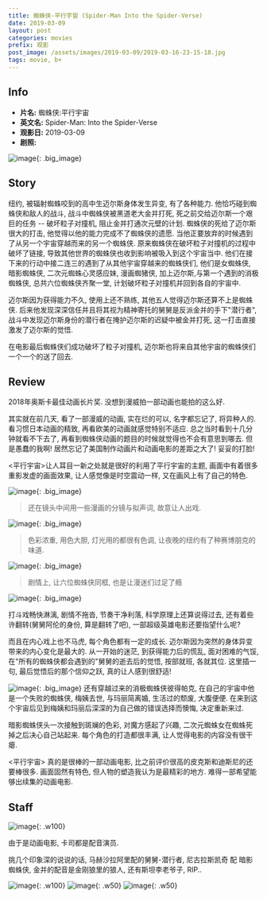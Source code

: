 ```yaml
---
title: 蜘蛛侠-平行宇宙 (Spider-Man Into the Spider-Verse)
date: 2019-03-09
layout: post
categories: movies
prefix: 观影
post_image: /assets/images/2019-03-09/2019-03-16-23-15-18.jpg
tags: movie, b+
---
```


## Info

- **片名:** 蜘蛛侠:平行宇宙
- **英文名:** Spider-Man: Into the Spider-Verse
- **观影日:** 2019-03-09
- **剧照:**

![image](/assets/images/2019-03-09/2019-03-16-23-15-18.jpg){: .big_image}

## Story

纽约, 被辐射蜘蛛咬到的高中生迈尔斯身体发生异变, 有了各种能力. 他恰巧碰到蜘蛛侠和敌人的战斗, 战斗中蜘蛛侠被黑道老大金并打死, 死之前交给迈尔斯一个艰巨的任务 -- 破坏粒子对撞机, 阻止金并打通次元壁的计划. 蜘蛛侠的死给了迈尔斯很大的打击, 他觉得以他的能力完成不了蜘蛛侠的遗愿. 当他正要放弃的时候遇到了从另一个宇宙穿越而来的另一个蜘蛛侠. 原来蜘蛛侠在破坏粒子对撞机的过程中破坏了链接, 导致其他世界的蜘蛛侠也收到影响被吸入到这个宇宙当中. 他们在接下来的行动中接二连三的遇到了从其他宇宙穿越来的蜘蛛侠们, 他们是女蜘蛛侠, 暗影蜘蛛侠, 二次元蜘蛛心灵感应妹, 漫画蜘猪侠, 加上迈尔斯,与第一个遇到的消极蜘蛛侠, 总共六位蜘蛛侠齐聚一堂, 计划破坏粒子对撞机并回到各自的宇宙中.

迈尔斯因为获得能力不久, 使用上还不熟练, 其他五人觉得迈尔斯还算不上是蜘蛛侠. 后来他发现深深信任并且将其视为精神寄托的舅舅是反派金并的手下"潜行者", 战斗中发现迈尔斯身份的潜行者在掩护迈尔斯的迟疑中被金并打死, 这一打击直接激发了迈尔斯的觉悟.

在电影最后蜘蛛侠们成功破坏了粒子对撞机, 迈尔斯也将来自其他宇宙的蜘蛛侠们一个一个的送了回去.

## Review

2018年奥斯卡最佳动画长片奖. 没想到漫威拍一部动画也能拍的这么好.

其实就在前几天, 看了一部漫威的动画, 实在烂的可以, 名字都忘记了,  将异种人的. 看习惯日本动画的精致, 再看欧美的动画就感觉特别不适应. 总之当时看到十几分钟就看不下去了, 再看到蜘蛛侠动画的题目的时候就觉得也不会有意思到哪去. 但是愚蠢的我啊! 居然忘记了美国制作动画片和动画电影的差距之大了! 妥妥的打脸!

\<平行宇宙>让人耳目一新之处就是很好的利用了平行宇宙的主题, 画面中有着很多重影发虚的画面效果, 让人感觉像是时空震动一样, 又在画风上有了自己的特色.

![image](/assets/images/2019-03-09/2019-03-16-23-58-33.png){: .big_image}
>还在镜头中间用一些漫画的分镜与拟声词, 故意让人出戏.

![image](/assets/images/2019-03-09/2019-03-16-23-53-04.jpg){: .big_image}
>色彩浓重, 用色大胆, 灯光用的都很有色调, 让夜晚的纽约有了种赛博朋克的味道.

![image](/assets/images/2019-03-09/2019-03-17-00-00-57.jpg){: .big_image}
>剧情上, 让六位蜘蛛侠同框, 也是让漫迷们过足了瘾

![image](/assets/images/2019-03-09/2019-03-17-00-02-32.jpg){: .big_image}

打斗戏畅快淋漓, 剧情不拖沓, 节奏干净利落, 科学原理上还算说得过去, 还有着些许翻转(舅舅阿伦的身份, 算是翻转了吧), 一部超级英雄电影还要指望什么呢?

而且在内心戏上也不马虎, 每个角色都有一定的成长. 迈尔斯因为突然的身体异变带来的内心变化是最大的. 从一开始的迷茫, 到获得能力后的慌乱, 面对困难的气馁, 在"所有的蜘蛛侠都会遇到的"舅舅的逝去后的觉悟, 按部就班, 各就其位. 这里插一句, 最后觉悟后的那个信仰之跃, 真的让人感到很舒适!

![image](/assets/images/2019-03-09/2019-03-17-00-12-21.jpg){: .big_image}
还有穿越过来的消极蜘蛛侠彼得帕克, 在自己的宇宙中他是一个失败的蜘蛛侠, 梅姨去世, 与玛丽简离婚, 生活过的颓废, 大腹便便. 在来到这个宇宙后见到梅姨和玛丽后深深的为自己做的错误选择而懊悔, 决定重新来过.

暗影蜘蛛侠头一次接触到斑斓的色彩, 对魔方感起了兴趣, 二次元蜘蛛女在蜘蛛死掉之后决心自己站起来. 每个角色的打造都很丰满, 让人觉得电影的内容没有很干瘪.

\<平行宇宙> 真的是很棒的一部动画电影, 比之前评价很高的皮克斯和迪斯尼的还要棒很多. 画面固然有特色, 但人物的塑造我认为是最精彩的地方. 难得一部希望能够出续集的动画电影.

## Staff

![image](/assets/images/2019-03-09/2019-03-17-00-24-47.png){: .w100}

由于是动画电影, 卡司都是配音演员.

挑几个印象深的说说的话, 马赫沙拉阿里配的舅舅-潜行者, 尼古拉斯凯奇 配 暗影蜘蛛侠, 金并的配音是金刚狼里的狼人, 还有斯坦李老爷子, RIP..

![image](/assets/images/2019-03-09/2019-03-17-00-25-50.png){: .w100}
![image](/assets/images/2019-03-09/2019-03-17-00-26-39.png){: .w50}
![image](/assets/images/2019-03-09/2019-03-17-00-27-07.png){: .w50}
